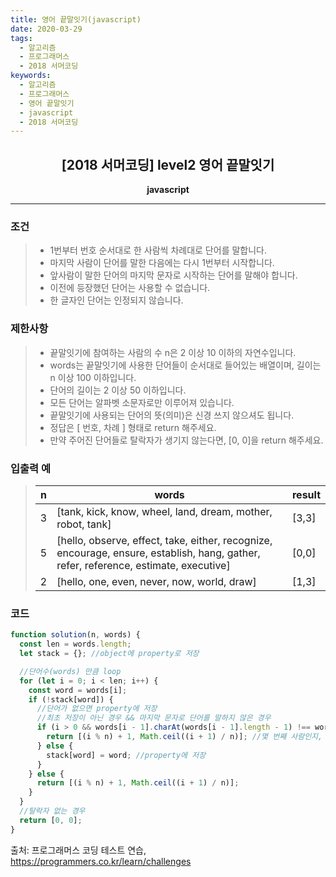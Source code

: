 ```yaml
---
title: 영어 끝말잇기(javascript)
date: 2020-03-29
tags:
  - 알고리즘
  - 프로그래머스
  - 2018 서머코딩
keywords:
  - 알고리즘
  - 프로그래머스
  - 영어 끝말잇기
  - javascript
  - 2018 서머코딩
---
```


## <center>[2018 서머코딩] level2 영어 끝말잇기</center>

**<center>javascript</center>**

---

### 조건

> - 1번부터 번호 순서대로 한 사람씩 차례대로 단어를 말합니다.
> - 마지막 사람이 단어를 말한 다음에는 다시 1번부터 시작합니다.
> - 앞사람이 말한 단어의 마지막 문자로 시작하는 단어를 말해야 합니다.
> - 이전에 등장했던 단어는 사용할 수 없습니다.
> - 한 글자인 단어는 인정되지 않습니다.

### 제한사항

> - 끝말잇기에 참여하는 사람의 수 n은 2 이상 10 이하의 자연수입니다.
> - words는 끝말잇기에 사용한 단어들이 순서대로 들어있는 배열이며, 길이는 n 이상 100 이하입니다.
> - 단어의 길이는 2 이상 50 이하입니다.
> - 모든 단어는 알파벳 소문자로만 이루어져 있습니다.
> - 끝말잇기에 사용되는 단어의 뜻(의미)은 신경 쓰지 않으셔도 됩니다.
> - 정답은 [ 번호, 차례 ] 형태로 return 해주세요.
> - 만약 주어진 단어들로 탈락자가 생기지 않는다면, [0, 0]을 return 해주세요.

### 입출력 예

> | n   | words                                                                                                                                | result |
> | --- | ------------------------------------------------------------------------------------------------------------------------------------ | ------ |
> | 3   | [tank, kick, know, wheel, land, dream, mother, robot, tank]                                                                          | [3,3]  |
> | 5   | [hello, observe, effect, take, either, recognize, encourage, ensure, establish, hang, gather, refer, reference, estimate, executive] | [0,0]  |
> | 2   | [hello, one, even, never, now, world, draw]                                                                                          | [1,3]  |

### 코드

```javascript
function solution(n, words) {
  const len = words.length;
  let stack = {}; //object에 property로 저장

  //단어수(words) 만큼 loop
  for (let i = 0; i < len; i++) {
    const word = words[i];
    if (!stack[word]) {
      //단어가 없으면 property에 저장
      //최초 저장이 아닌 경우 && 마지막 문자로 단어를 말하지 않은 경우
      if (i > 0 && words[i - 1].charAt(words[i - 1].length - 1) !== word.charAt(0)) {
        return [(i % n) + 1, Math.ceil((i + 1) / n)]; //몇 번째 사람인지, 몇 번째 차례인지
      } else {
        stack[word] = word; //property에 저장
      }
    } else {
      return [(i % n) + 1, Math.ceil((i + 1) / n)];
    }
  }
  //탈락자 없는 경우
  return [0, 0];
}
```

출처: 프로그래머스 코딩 테스트 연습, https://programmers.co.kr/learn/challenges
